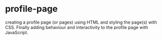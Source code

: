 # profile-page

creating a profile page (or pages) using HTML and styling the page(s) with CSS. Finally adding behaviour and interactivity to the profile page with JavaScript.
